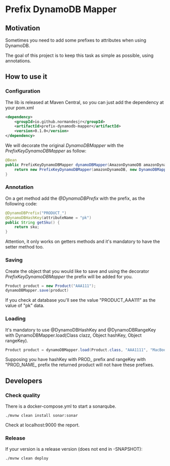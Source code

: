 # Prefix DynamoDB Mapper

## Motivation

Sometimes you need to add some prefixes to attributes when using DynamoDB.

The goal of this project is to keep this task as simple as possible, using annotations.

## How to use it

### Configuration

The lib is released at Maven Central, so you can just add the dependency at your pom.xml

````xml
<dependency>
	<groupId>io.github.normandesjr</groupId>
	<artifactId>prefix-dynamodb-mapper</artifactId>
	<version>0.1.0</version>
</dependency>
````

We will decorate the original _DynamoDBMapper_ with the _PrefixKeyDynamoDBMapper_ as follow:

````java
@Bean
public PrefixKeyDynamoDBMapper dynamoDBMapper(AmazonDynamoDB amazonDynamoDB) {
    return new PrefixKeyDynamoDBMapper(amazonDynamoDB, new DynamoDBMapper(amazonDynamoDB));
}
````

### Annotation

On a get method add the _@DynamoDBPrefix_ with the prefix, as the following code:

````java
@DynamoDBPrefix("PRODUCT_")
@DynamoDBHashKey(attributeName = "pk")
public String getSku() {
    return sku;
}
````

Attention, it only works on getters methods and it's mandatory to have the setter method too.

### Saving

Create the object that you would like to save and using the decorator _PrefixKeyDynamoDBMapper_ the prefix will be added for you.

````java
Product product = new Product("AAA111");
dynamoDBMapper.save(product)
````

If you check at database you'll see the value "PRODUCT_AAA111" as the value of "pk" data.

### Loading

It's mandatory to use @DynamoDBHashKey and @DynamoDBRangeKey with DynamoDBMapper.load(Class<T> clazz, Object hashKey, Object rangeKey).

````java
Product product = dynamoDBMapper.load(Product.class, "AAA1111", "MacBook Pro");
````

Supposing you have hashKey with PROD_ prefix and rangeKey with "PROD_NAME_ prefix the returned product will not have these prefixes.

## Developers

### Check quality

There is a docker-compose.yml to start a sonarqube.

````
./mvnw clean install sonar:sonar
````

Check at localhost:9000 the report.

### Release

If your version is a release version (does not end in -SNAPSHOT):

````
./mvnw clean deploy
````

